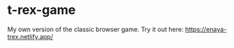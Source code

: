 # t-rex-game
My own version of the classic browser game. Try it out here: https://enaya-trex.netlify.app/
